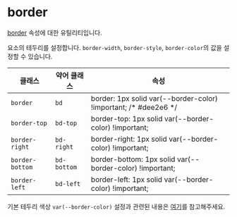 # border

[border](https://developer.mozilla.org/en-US/docs/Web/CSS/border) 속성에 대한 유틸리티입니다.

요소의 테두리를 설정합니다. <code>border-width</code>, <code>border-style</code>, <code>border-color</code>의 값을 설정할 수 있습니다.

<table>
  <thead>
    <tr>
      <th scope="col">클래스</th>
      <th scope="col">약어 클래스</th>
      <th scope="col">속성</th>
    </tr>
  </thead>
<tbody>
  <!-- border -->
  <tr>
    <td><code>border</code></td>
    <td>
      <code>bd</code>
    </td>
    <td>
      <span class="code">border: 1px solid var(--border-color) !important; </span> <span class="c:weak">/* #dee2e6 */</span>
    </td>
  </tr>

  <!-- border-top -->
<tr>
    <td><code>border-top</code></td>
    <td>
      <code>bd-top</code>
    </td>
    <td>
      <span class="code">border-top: 1px solid var(--border-color) !important;</span>
    </td>
  </tr>

  <!-- border-right -->
  <tr>
    <td><code>border-right</code></td>
    <td>
      <code>bd-right</code>
    </td>
    <td>
      <span class="code">border-right: 1px solid var(--border-color) !important;</span>
    </td>
  </tr>

  <!-- border-bottom -->
  <tr>
    <td><code>border-bottom</code></td>
    <td>
      <code>bd-bottom</code>
    </td>
    <td>
      <span class="code">border-bottom: 1px solid var(--border-color) !important;</span>
    </td>
  </tr>

  <!-- border-left -->
  <tr>
    <td><code>border-left</code></td>
    <td>
      <code>bd-left</code>
    </td>
    <td>
      <span class="code">border-left: 1px solid var(--border-color) !important;</span>
    </td>
  </tr>
</tbody>

</table>

기본 테두리 색상 `var(--border-color)` 설정과 관련된 내용은 [여기](/guide/css-variable-list.html#border-color)를 참고해주세요.
